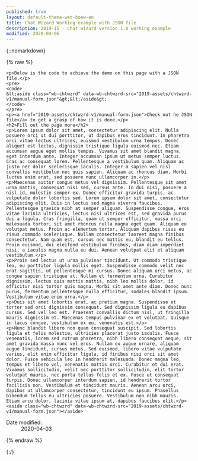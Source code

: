 ```yaml
---
published: true
layout: default-theme-wet-boew-en
title: Chat Wizard Working example with JSON file
description: 2019-15 - Chat wizard version 1.0 working example
modified: 2020-04-06
---
```


{::nomarkdown}

{% raw %}

<!-- Chat wizard -->
<link rel="stylesheet" type="text/css" href="2019-assets/chtwzrd-v1/chatwizard.css">

	<p>Below is the code to achieve the demo on this page with a JSON file.</p>
	<pre>
	<code>
	&lt;aside class="wb-chtwzrd" data-wb-chtwzrd-src="2019-assets/chtwzrd-v1/manual-form.json"&gt;&lt;/aside&gt;
	</code>
	</pre>
	<p><a href="2019-assets/chtwzrd-v1/manual-form.json">Check out he JSON file</a> to get a grasp of how it is done.</p>
	<h2>Fill out the page more</h2>
	<p>Lorem ipsum dolor sit amet, consectetur adipiscing elit. Nulla posuere orci ut dui porttitor, ut dapibus eros tincidunt. In pharetra orci vitae lectus ultrices, euismod vestibulum urna tempus. Donec aliquet est lectus, dignissim tristique ligula euismod nec. Etiam accumsan augue eget mollis tempus. Vivamus sit amet blandit magna, eget interdum ante. Integer accumsan ipsum ut metus semper luctus. Cras ac consequat lorem. Pellentesque a vestibulum quam. Aliquam ac justo nec dolor scelerisque iaculis. Integer a sapien vel nisl convallis vestibulum nec quis sapien. Aliquam ac rhoncus diam. Morbi luctus enim erat, sed posuere nunc ullamcorper in.</p>
	<p>Maecenas auctor congue metus vel dignissim. Pellentesque sit amet urna mattis, consequat nisi sed, cursus ante. In dui nisi, posuere a nisl id, molestie semper ex. Donec efficitur gravida turpis, ac vulputate dolor lobortis sed. Lorem ipsum dolor sit amet, consectetur adipiscing elit. Duis in lectus sed magna viverra faucibus. Pellentesque gravida nibh at semper aliquam. Suspendisse congue, eros vitae lacinia ultricies, lectus nisi ultrices est, sed gravida purus dui a ligula. Cras fringilla, quam ut semper efficitur, massa orci malesuada tortor, sit amet rhoncus nulla magna eget quam. Aliquam eu volutpat metus. Proin ac elementum tortor. Aliquam dapibus risus eu risus commodo scelerisque. Nullam consectetur laoreet magna finibus consectetur. Nam quam est, cursus nec mattis eu, blandit eu tellus. Proin euismod, dui eleifend vestibulum finibus, diam diam imperdiet nisi, a iaculis magna nulla eu dui. Aenean volutpat elit et aliquam vestibulum.</p>
	<p>Proin sed lectus ut urna pulvinar tincidunt. Ut commodo tristique leo, eu porttitor ligula mollis eget. Suspendisse commodo velit nec erat sagittis, ut pellentesque mi cursus. Donec aliquam orci metus, ac congue sapien tristique at. Nullam et fermentum urna. Curabitur dignissim, lectus quis mattis mattis, nibh leo mollis dolor, id efficitur nisi tortor quis magna. Morbi sit amet ante diam. Donec nunc purus, fermentum pellentesque nulla efficitur, sodales blandit ipsum. Vestibulum vitae enim urna.</p>
	<p>Duis sit amet lobortis erat, ac pretium magna. Suspendisse et tortor sed orci dignissim consequat. Sed dignissim ligula eu dapibus cursus. Sed vel leo est. Praesent convallis dictum nisl, ut fringilla mauris dignissim et. Maecenas tempus pulvinar ex et volutpat. Quisque in lacus congue, vestibulum ex eu, venenatis est.</p>
	<p>Nunc blandit libero non quam consequat suscipit. Sed lobortis ligula et felis molestie, ultricies placerat justo iaculis. Fusce venenatis, lorem sed rutrum pharetra, nibh libero consequat neque, sit amet gravida massa nunc vel eros. Nullam eu augue ornare, aliquam augue tincidunt, cursus metus. Sed euismod, libero vitae vulputate varius, elit enim efficitur ligula, id finibus nisi orci sit amet dolor. Fusce vehicula leo in hendrerit malesuada. Donec magna leo, tempus et libero vel, venenatis mattis orci. Curabitur et dui erat. Vivamus sollicitudin, velit nec porttitor sollicitudin, elit tortor volutpat mauris, nec porta tellus felis et ex. Fusce ut consequat turpis. Donec ullamcorper interdum sapien, id hendrerit tortor facilisis non. Vestibulum et tincidunt mauris. Aenean arcu orci, dapibus ut ullamcorper consectetur, tincidunt eu ipsum. Phasellus bibendum tellus eu ultricies posuere. Vestibulum non nibh mauris. Etiam arcu dolor, lacinia vitae ipsum at, dapibus faucibus elit.</p>
	<aside class="wb-chtwzrd" data-wb-chtwzrd-src="2019-assets/chtwzrd-v1/manual-form.json"></aside>

<div class="pagedetails">
	<dl id="wb-dtmd">
		<dt>Date modified:&#32;</dt>
		<dd><time property="dateModified">2020-04-03</time></dd>
	</dl>
</div>

<script src="https://ajax.googleapis.com/ajax/libs/jquery/2.1.4/jquery.js"></script>
<!-- Chat wizard -->
<script src="2019-assets/chtwzrd-v1/chatwizard.js"></script>

{% endraw %}

{:/}